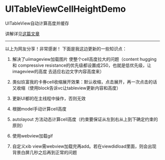 # UITableViewCellHeightDemo
UITableView自动计算高度并缓存

讲解详见[这篇文章](http://www.jianshu.com/p/64f0e1557562)

***
以上为网友分享！非常感谢！
下面是我这边更新的一些知识点：

1. 解决了uiimageview加载图片 使整个cell高度拉大的问题（content hugging 和 compressive resistance的优先级都设置成250，也就是低优先级，让imageview的高度 去适应右边文字内容高度来）

2. 类似玖富我的卡券cell收缩展开效果：默认收缩，点击展开，再一次点击的话 又收缩（使用block告诉vc让tableview更新内容和高度）

3. 更新UI都的在主线程中操作，否则无效

4. 根据model手动计算cell高度

5. autolayout 方法动态计算cell高度（约束要保证从左到右从上到下确定约束的原则）

6. 使用webview加载gif

7. 自定义xib view需webview加载完再add。若在viewdidload里面，则会出现背景白屏几秒之后再到正常的问题

